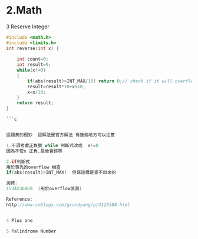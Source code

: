 # 2.Math

3 Reserve Integer

```c
#include <math.h>
#include <limits.h>
int reverse(int x) {
        
    int count=0;
    int result=0;
    while(x!=0)
    {
        if(abs(result)>INT_MAX/10) return 0;// check if it will overflow after reverse 
        result=result*10+x%10;
        x=x/10;
    } 
    return result;
}

```c


這題真的很妙  這解法是官方解法 有幾個地方可以注意

1.不須考慮正負號 while 判斷式改成  x!=0
因為不管x 正負,最後會歸零

2.if判斷式 
用於事先的overflow 檢查
if(abs(result)>INT_MAX)  但寫這樣是查不出來的  

測資:
1534236469  (用於overflow偵測)

Reference:
http://www.cnblogs.com/grandyang/p/4125588.html


4 Plus one

5 Palindrome Number



